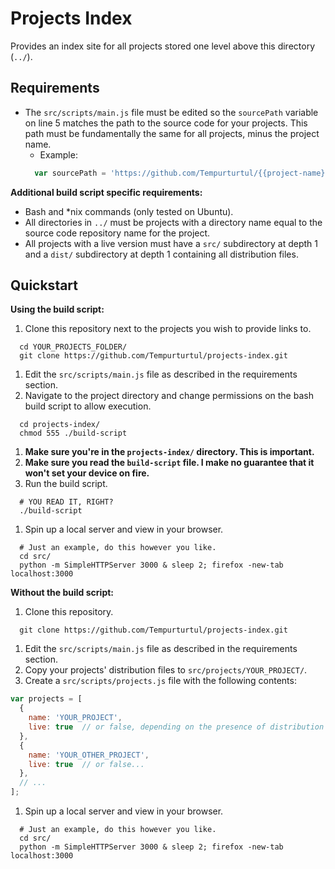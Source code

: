 # Projects Index

Provides an index site for all projects stored one level above this directory (`../`).

## Requirements

- The `src/scripts/main.js` file must be edited so the `sourcePath` variable on line 5 matches the path to the source code for your projects. This path must be fundamentally the same for all projects, minus the project name.
  - Example:
  ```js
    var sourcePath = 'https://github.com/Tempurturtul/{{project-name}}';
  ```

**Additional build script specific requirements:**

- Bash and \*nix commands (only tested on Ubuntu).
- All directories in `../` must be projects with a directory name equal to the source code repository name for the project.
- All projects with a live version must have a `src/` subdirectory at depth 1 and a `dist/` subdirectory at depth 1 containing all distribution files.

## Quickstart

**Using the build script:**

1. Clone this repository next to the projects you wish to provide links to.
```
  cd YOUR_PROJECTS_FOLDER/
  git clone https://github.com/Tempurturtul/projects-index.git
```
1. Edit the `src/scripts/main.js` file as described in the requirements section.
1. Navigate to the project directory and change permissions on the bash build script to allow execution.
```
  cd projects-index/
  chmod 555 ./build-script
```
1. **Make sure you're in the `projects-index/` directory. This is important.**
1. **Make sure you read the `build-script` file. I make no guarantee that it won't set your device on fire.**
1. Run the build script.
```
  # YOU READ IT, RIGHT?
  ./build-script
```
1. Spin up a local server and view in your browser.
```
  # Just an example, do this however you like.
  cd src/
  python -m SimpleHTTPServer 3000 & sleep 2; firefox -new-tab localhost:3000
```

**Without the build script:**

1. Clone this repository.
```
  git clone https://github.com/Tempurturtul/projects-index.git
```
1. Edit the `src/scripts/main.js` file as described in the requirements section.
1. Copy your projects' distribution files to `src/projects/YOUR_PROJECT/`.
1. Create a `src/scripts/projects.js` file with the following contents:
```js
var projects = [
  {
    name: 'YOUR_PROJECT',
    live: true  // or false, depending on the presence of distribution files.
  },
  {
    name: 'YOUR_OTHER_PROJECT',
    live: true  // or false...
  },
  // ...
];
```
1. Spin up a local server and view in your browser.
```
  # Just an example, do this however you like.
  cd src/
  python -m SimpleHTTPServer 3000 & sleep 2; firefox -new-tab localhost:3000
```
